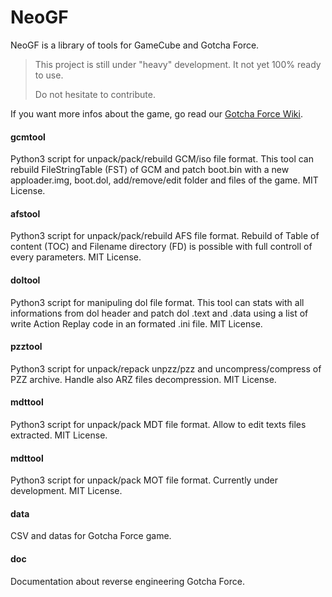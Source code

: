 # NeoGF
NeoGF is a library of tools for GameCube and Gotcha Force.

> This project is still under "heavy" development. It not yet 100% ready to use.
> 
> Do not hesitate to contribute.

If you want more infos about the game, go read our [Gotcha Force Wiki](http://re.wiki.virtualworld.fr/index.php/Gotcha_Force).

#### gcmtool
Python3 script for unpack/pack/rebuild GCM/iso file format. This tool can rebuild FileStringTable (FST) of GCM and patch boot.bin with a new apploader.img, boot.dol, add/remove/edit folder and files of the game. MIT License.

#### afstool
Python3 script for unpack/pack/rebuild AFS file format. Rebuild of Table of content (TOC) and Filename directory (FD) is possible with full controll of every parameters. MIT License.

#### doltool
Python3 script for manipuling dol file format. This tool can stats with all informations from dol header and patch dol .text and .data using a list of write Action Replay code in an formated .ini file. MIT License.

#### pzztool
Python3 script for unpack/repack unpzz/pzz and uncompress/compress of PZZ archive. Handle also ARZ files decompression. MIT License.

#### mdttool
Python3 script for unpack/pack MDT file format. Allow to edit texts files extracted. MIT License.

#### mdttool
Python3 script for unpack/pack MOT file format. Currently under development. MIT License.

#### data
CSV and datas for Gotcha Force game.

#### doc 
Documentation about reverse engineering Gotcha Force.

